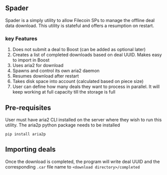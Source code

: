 ## Spader
Spader is a simply utility to allow Filecoin SPs to manage the offline deal data download. This utility is stateful and offers a resumption on restart.

### key Features
1. Does not submit a deal to Boost (can be added as optional later)
2. Creates a list of completed downloads based on deal UUID. Makes easy to import in Boost 
3. Uses aria2 for download 
4. Spawns and control its own aria2 daemon 
5. Resumes download after restart 
6. Takes disk space into account (calculated based on piece size)
7. User can define how many deals they want to process in parallel. It will keep working at full capacity till the storage is full

## Pre-requisites
User must have aria2 CLI installed on the server where they wish to run this utility.
The aria2p python package needs to be installed

```shell
pip install aria2p
```

## Importing deals
Once the download is completed, the program will write deal UUID and the corresponding `.car` file name to `<download directory>/completed`